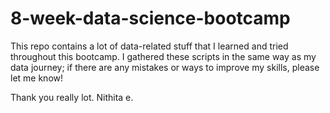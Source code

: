 # 8-week-data-science-bootcamp
This repo contains a lot of data-related stuff that I learned and tried throughout this bootcamp. 
I gathered these scripts in the same way as my data journey; if there are any mistakes or ways to improve my skills, please let me know!

Thank you really lot.
Nithita e.
